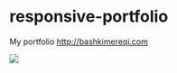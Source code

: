 # responsive-portfolio

My portfolio  http://bashkimereqi.com

![](assets/images/portfolio-responsive-animation.gif)
